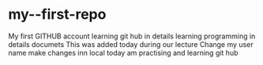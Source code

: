 # my--first-repo
My first GITHUB account
learning git hub in details
learning programming in details
documets
This was added today during our lecture
Change my user name
make changes inn local
today am practising and learning git hub
